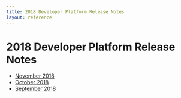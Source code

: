 ```yaml
---
title: 2018 Developer Platform Release Notes
layout: reference
---
```

# 2018 Developer Platform Release Notes

* [November 2018](./api/archive/2018-11-01.html)
* [October 2018](./api/archive/2018-10-01.html)
* [September 2018](./api/archive/2018-09-30.html)
